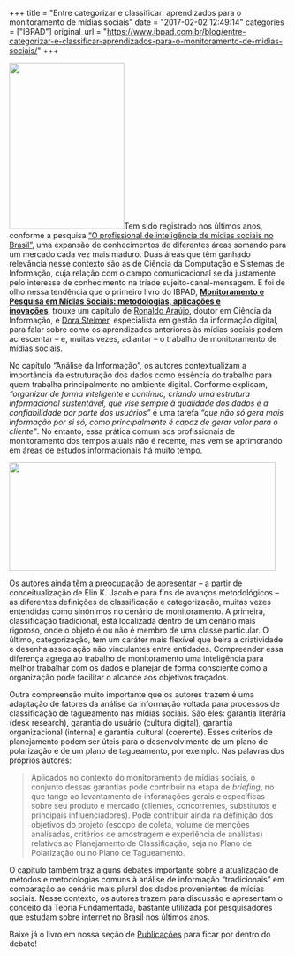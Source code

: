+++
title = "Entre categorizar e classificar: aprendizados para o monitoramento de mídias sociais"
date = "2017-02-02 12:49:14"
categories = ["IBPAD"]
original_url = "https://www.ibpad.com.br/blog/entre-categorizar-e-classificar-aprendizados-para-o-monitoramento-de-midias-sociais/"
+++

<p>
<a href="https://www.ibpad.com.br/publicacoes/livro/monitoramento-e-pesquisa-em-midias-sociais-metodologias-aplicacoes-e-inovacoes/"><img class="size-full alignright" src="https://i0.wp.com/ibpad.com.br/wp-content/uploads/2016/11/Livro-Monitoramento-e-Pesquisa-em-Midias-Sociais-320px-208x300.jpg?resize=208%2C300" width="208" height="300"></a>Tem
sido registrado nos últimos anos, conforme a pesquisa
<a href="http://www.slideshare.net/AnaClaudiaZandavalle/pesquisa-o-profissional-de-inteligncia-de-mdias-sociais-no-brasil-2016-verso-completa">“O
profissional de inteligência de mídias sociais no Brasil”</a>, uma
expansão de conhecimentos de diferentes áreas somando para um mercado
cada vez mais maduro. Duas áreas que têm ganhado relevância nesse
contexto são as de Ciência da Computação e Sistemas de Informação, cuja
relação com o campo comunicacional se dá justamente pelo interesse de
conhecimento na tríade sujeito-canal-mensagem. E foi de olho nessa
tendência que o primeiro livro do IBPAD,
<strong><a href="https://www.ibpad.com.br/publicacoes/livro/monitoramento-e-pesquisa-em-midias-sociais-metodologias-aplicacoes-e-inovacoes/">Monitoramento
e Pesquisa em Mídias Sociais: metodologias, aplicações e
inovações</a></strong>, trouxe um capítulo de
<a href="https://ronaldfar.wordpress.com">Ronaldo Araújo</a>, doutor em
Ciência da Informação, e <a href="http://indexadora.com">Dora
Steimer</a>, especialista em gestão da informação digital, para falar
sobre como os aprendizados anteriores às mídias sociais podem
acrescentar – e, muitas vezes, adiantar – o trabalho de monitoramento de
mídias sociais.
</p>
<p>
No capítulo “Análise da Informação”, os autores contextualizam a
importância da estruturação dos dados como essência do trabalho para
quem trabalha principalmente no ambiente digital. Conforme explicam,
<em>“organizar de forma inteligente e contínua, criando uma estrutura
informacional sustentável, que vise sempre à qualidade dos dados e a
confiabilidade por parte dos usuários”</em> é uma tarefa <em>“que não
só gera mais informação por si só, como principalmente é capaz de gerar
valor para o cliente”</em>. No entanto, essa prática comum aos
profissionais de monitoramento dos tempos atuais não é recente, mas vem
se aprimorando em áreas de estudos informacionais há muito tempo.
</p>
<p>
<img class="aligncenter size-full wp-image-4040" src="https://www.ibpad.com.br/wp-content/uploads/2017/01/tabelta-index.png" alt="" width="482" height="195" srcset="https://www.ibpad.com.br/wp-content/uploads/2017/01/tabelta-index.png 482w, https://www.ibpad.com.br/wp-content/uploads/2017/01/tabelta-index-260x105.png 260w, https://www.ibpad.com.br/wp-content/uploads/2017/01/tabelta-index-100x40.png 100w" sizes="(max-width: 482px) 100vw, 482px">
</p>
<p>
Os autores ainda têm a preocupação de apresentar – a partir de
conceitualização de Elin K. Jacob e para fins de avanços metodológicos –
as diferentes definições de classificação e categorização, muitas vezes
entendidas como sinônimos no cenário de monitoramento. A primeira,
classificação tradicional, está localizada dentro de um cenário mais
rigoroso, onde o objeto é ou não é membro de uma classe particular. O
último, categorização, tem um caráter mais flexível que beira a
criatividade e desenha associação não vinculantes entre entidades.
Compreender essa diferença agrega ao trabalho de monitoramento uma
inteligência para melhor trabalhar com os dados e planejar de forma
consciente como a organização pode facilitar o alcance aos objetivos
traçados.
</p>
<p>
Outra compreensão muito importante que os autores trazem é uma adaptação
de fatores da análise da informação voltada para processos de
classificação de tagueamento nas mídias sociais. São eles: garantia
literária (desk research), garantia do usuário (cultura digital),
garantia organizacional (interna) e garantia cultural (coerente). Esses
critérios de planejamento podem ser úteis para o desenvolvimento de um
plano de polarização e de um plano de tagueamento, por exemplo. Nas
palavras dos próprios autores:
</p>
<blockquote>
<p>
Aplicados no contexto do monitoramento de mídias sociais, o conjunto
dessas garantias pode contribuir na etapa de <em>briefing</em>, no que
tange ao levantamento de informações gerais e específicas sobre seu
produto e mercado (clientes, concorrentes, substitutos e principais
influenciadores). Pode contribuir ainda na definição dos objetivos do
projeto (escopo de coleta, volume de menções analisadas, critérios de
amostragem e experiência de analistas) relativos ao Planejamento de
Classificação, seja no Plano de Polarização ou no Plano de Tagueamento.
</p>
</blockquote>
<p>
O capítulo também traz alguns debates importante sobre a atualização de
métodos e metodologias comuns à análise de informação “tradicionais” em
comparação ao cenário mais plural dos dados provenientes de mídias
sociais. Nesse contexto, os autores trazem para discussão e apresentam o
conceito da Teoria Fundamentada, bastante utilizada por pesquisadores
que estudam sobre internet no Brasil nos últimos anos.
</p>
<p>
Baixe já o livro em nossa seção de
<a href="https://www.ibpad.com.br/o-que-fazemos/publicacoes/">Publicações</a> para ficar
por dentro do debate!
</p>

